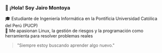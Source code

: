 ### 👋 ¡Hola! Soy Jairo Montoya

🎓 Estudiante de Ingeniería Informática en la Pontificia Universidad Católica del Perú (PUCP)  
🐧 Me apasionan Linux, la gestión de riesgos y la programación como herramienta para resolver problemas reales  


> "Siempre estoy buscando aprender algo nuevo."

